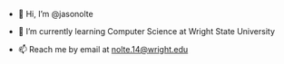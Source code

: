 - 👋 Hi, I’m @jasonolte
<!--- 👀 I’m interested in ... --->
- 🌱 I’m currently learning Computer Science at Wright State University
<!--- - 💞️ I’m looking to collaborate on ... --->
- 📫 Reach me by email at nolte.14@wright.edu
<!--- - 😄 Pronouns: ... --->
<!--- - ⚡ Fun fact: ... --->

<!---
jasonolte/jasonolte is a ✨ special ✨ repository because its `README.md` (this file) appears on your GitHub profile.
You can click the Preview link to take a look at your changes.
--->
